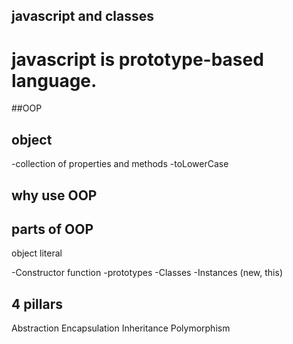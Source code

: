 ## javascript and classes

# javascript is prototype-based language.

##OOP

## object 
-collection of properties and methods 
-toLowerCase 

## why use OOP


## parts of OOP
object literal 

-Constructor function
-prototypes
-Classes
-Instances (new, this)

## 4 pillars
Abstraction
Encapsulation
Inheritance
Polymorphism
